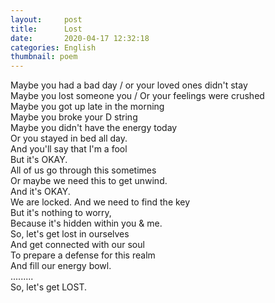 ```yaml
---
layout:     post
title:      Lost
date:       2020-04-17 12:32:18
categories: English
thumbnail: poem
---
```


Maybe you had a bad day / or your loved ones didn't stay  
Maybe you lost someone you  / Or your feelings were crushed  
Maybe you got up late in the morning  
Maybe you broke your D string  
Maybe you didn't have the energy today  
Or you stayed in bed all day.  
And you'll say that I'm a fool  
But it's OKAY.  
All of us go through this sometimes  
Or maybe we need this to get unwind.  
And it's OKAY.  
We are locked. And we need to find the key  
But it's nothing to worry,  
Because it's hidden within you & me.  
So, let's get lost in ourselves  
And get connected with our soul  
To prepare a defense for this realm  
And fill our energy bowl.  
.........  
So, let's get LOST.  